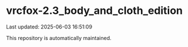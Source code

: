 # vrcfox-2.3_body_and_cloth_edition

Last updated: 2025-06-03 16:51:09

This repository is automatically maintained.
